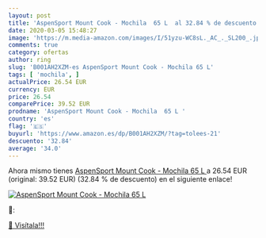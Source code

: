 ```yaml
---
layout: post
title: 'AspenSport Mount Cook - Mochila  65 L  al 32.84 % de descuento'
date: 2020-03-05 15:48:27
image: 'https://m.media-amazon.com/images/I/51yzu-WC8sL._AC_._SL200_.jpg'
comments: true
category: ofertas
author: ring
slug: 'B001AH2XZM-es AspenSport Mount Cook - Mochila 65 L'
tags: [ 'mochila', ]
actualPrice: 26.54 EUR
currency: EUR
price: 26.54
comparePrice: 39.52 EUR
prodname: 'AspenSport Mount Cook - Mochila  65 L '
country: 'es'
flag: '🇪🇸'
buyurl: 'https://www.amazon.es/dp/B001AH2XZM/?tag=tolees-21'
descuento: '32.84'
average: '34.0'
---
```


Ahora mismo tienes [AspenSport Mount Cook - Mochila  65 L ](https://www.amazon.es/dp/B001AH2XZM/?tag=tolees-21) a 26.54 EUR (original: 39.52 EUR) (32.84 %  de descuento) en el siguiente enlace!

[![AspenSport Mount Cook - Mochila  65 L ](https://m.media-amazon.com/images/I/51yzu-WC8sL._AC_._SL200_.jpg)](https://www.amazon.es/dp/B001AH2XZM/?tag=tolees-21)

🔎:


[🛒 Visítala!!!](https://www.amazon.es/dp/B001AH2XZM/?tag=tolees-21)
